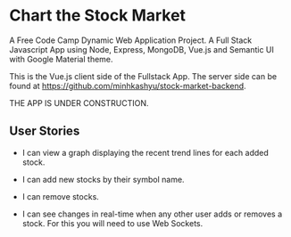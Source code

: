 # Chart the Stock Market

A Free Code Camp Dynamic Web Application Project. A Full Stack Javascript App using Node, Express, MongoDB, Vue.js and Semantic UI with Google Material theme.

This is the Vue.js client side of the Fullstack App. The server side can be found at https://github.com/minhkashyu/stock-market-backend.

THE APP IS UNDER CONSTRUCTION.

## User Stories

* I can view a graph displaying the recent trend lines for each added stock.

* I can add new stocks by their symbol name.

* I can remove stocks.

* I can see changes in real-time when any other user adds or removes a stock. For this you will need to use Web Sockets.